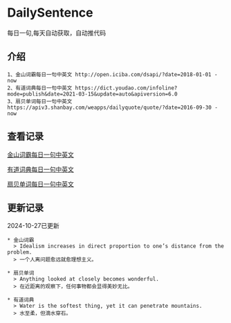 # DailySentence

每日一句,每天自动获取，自动推代码

## 介绍

```
1、金山词霸每日一句中英文 http://open.iciba.com/dsapi/?date=2018-01-01 - now
2、有道词典每日一句中英文 https://dict.youdao.com/infoline?mode=publish&date=2021-03-15&update=auto&apiversion=6.0
3、扇贝单词每日一句中英文 https://apiv3.shanbay.com/weapps/dailyquote/quote/?date=2016-09-30 - now
```

## 查看记录

[金山词霸每日一句中英文](./data/iciba/)

[有道词典每日一句中英文](./data/youdao/)

[扇贝单词每日一句中英文](./data/shanbay/)

## 更新记录
2024-10-27已更新 
```
* 金山词霸
  > Idealism increases in direct proportion to one’s distance from the problem.
  > 一个人离问题愈远就愈理想主义。

* 扇贝单词
  > Anything looked at closely becomes wonderful.
  > 在近距离的观察下，任何事物都会显得美妙无比。

* 有道词典
  > Water is the softest thing, yet it can penetrate mountains.
  > 水至柔，但滴水穿石。

```
